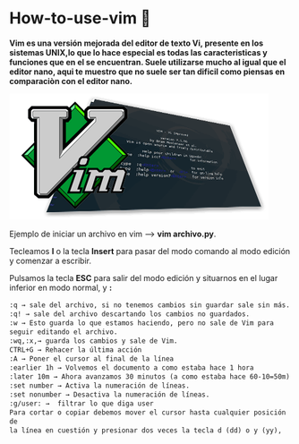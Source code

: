# How-to-use-vim 🐧
**Vim es una versión mejorada del editor de texto Vi, presente en los sistemas UNIX,lo que lo hace especial es todas las caracteristicas y funciones que en el se encuentran. Suele utilizarse mucho al igual que el editor nano, aqui te muestro que no suele ser tan dificil como piensas en comparaciòn con el editor nano.** 

![Alt text](https://github.com/Warning17/how-to-use-vim/blob/56b5c32a4d3a27d9bab5cd7fa2cfb77e0b19f9a4/vim.png)


Ejemplo de iniciar un archivo en vim --> **vim archivo.py**.

Tecleamos **I** o la tecla **Insert** para pasar del modo comando al modo edición y comenzar a escribir.

Pulsamos la tecla **ESC** para salir del modo edición y situarnos en el lugar inferior en modo normal, y **:**

    :q → sale del archivo, si no tenemos cambios sin guardar sale sin más.
    :q! → sale del archivo descartando los cambios no guardados.
    :w → Esto guarda lo que estamos haciendo, pero no sale de Vim para seguir editando el archivo.
    :wq,:x,→ guarda los cambios y sale de Vim.
    CTRL+G → Rehacer la última acción
    :A → Poner el cursor al final de la línea
    :earlier 1h → Volvemos el documento a como estaba hace 1 hora
    :later 10m → Ahora avanzamos 30 minutos (a como estaba hace 60-10=50m)
    :set number → Activa la numeración de líneas.
    :set nonumber → Desactiva la numeración de líneas. 
    :g/user: →  filtrar lo que diga user
    Para cortar o copiar debemos mover el cursor hasta cualquier posición de 
    la línea en cuestión y presionar dos veces la tecla d (dd) o y (yy),

    
    
    

